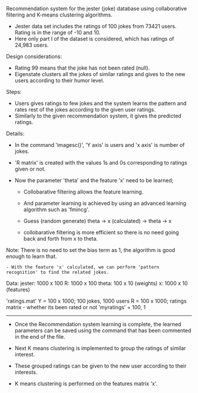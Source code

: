 Recommendation system for the jester (joke) database using collaborative filtering and K-means clustering algorithms.

- Jester data set includes the ratings of 100 jokes from 73421 users. Rating is in the range of -10 and 10.
- Here only part I of the dataset is considered, which has ratings of 24,983 users. 

Design considerations:
- Rating 99 means that the joke has not been rated (null).
- Eigenstate clusters all the jokes of similar ratings and gives to the new users according to their humor level.

Steps:
- Users gives ratings to few jokes and the system learns the pattern and rates rest of the jokes according to the given user ratings. 
- Similarly to the given recommendation system, it gives the predicted ratings.

Details:
- In the command 'imagesc()', 'Y axis' is users and 'x axis' is number of jokes.
- 'R matrix' is created with the values 1s and 0s corresponding to ratings given or not.

- Now the parameter 'theta' and the feature 'x' need to be learned;
	- Collobarative filtering allows the feature learning.
	- And parameter learning is achieved by using an advanced learning algorithm such as 'fmincg'.
	
	- Guess (random generate)
		theta -> x (calculated) -> theta -> x

	- collobarative filtering is more efficient so there is no need going back and forth from x to theta.

Note: There is no need to set the bias term as 1, the algorithm is good enough to learn that.

	- With the feature 'x' calculated, we can perform 'pattern recognition' to find the related jokes.


Data: 
jester: 1000 x 100
R: 1000 x 100
theta: 100 x 10 (weights)
x: 1000 x 10 (features)

'ratings.mat'
Y = 100 x 1000; 100 jokes, 1000 users
R = 100 x 1000; ratings matrix - whether its been rated or not
'myratings' = 100, 1

-----------------------------------------------------

- Once the Recommendation system learning is complete, the learned parameters can be saved using the command that has been commented in the end of the file. 
- Next K means clustering is implemented to group the ratings of similar interest.
- These grouped ratings can be given to the new user according to their interests. 

- K means clustering is performed on the features matrix 'x'.









